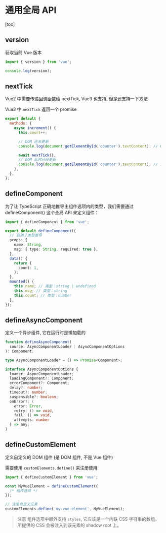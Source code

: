 # 通用全局 API

[toc]

## version

获取当前 Vue 版本

```js
import { version } from 'vue';

console.log(version);
```

## nextTick

Vue2 中需要传递回调函数给 nextTick, Vue3 也支持, 但是还支持一下方法

Vue3 中 `nextTick` 返回一个 promise

```js
export default {
  methods: {
    async increment() {
      this.count++;

      // DOM 还未更新
      console.log(document.getElementById('counter').textContent); // 0

      await nextTick();
      // DOM 此时已经更新
      console.log(document.getElementById('counter').textContent); // 1
    },
  },
};
```

## defineComponent

为了让 TypeScript 正确地推导出组件选项内的类型，我们需要通过 defineComponent() 这个全局 API 来定义组件：

```ts
import { defineComponent } from 'vue';

export default defineComponent({
  // 启用了类型推导
  props: {
    name: String,
    msg: { type: String, required: true },
  },
  data() {
    return {
      count: 1,
    };
  },
  mounted() {
    this.name; // 类型：string | undefined
    this.msg; // 类型：string
    this.count; // 类型：number
  },
});
```

## defineAsyncComponent

定义一个异步组件, 它在运行时是懒加载的

```ts
function defineAsyncComponent(
  source: AsyncComponentLoader | AsyncComponentOptions
): Component;

type AsyncComponentLoader = () => Promise<Component>;

interface AsyncComponentOptions {
  loader: AsyncComponentLoader;
  loadingComponent?: Component;
  errorComponent?: Component;
  delay?: number;
  timeout?: number;
  suspensible?: boolean;
  onError?: (
    error: Error,
    retry: () => void,
    fail: () => void,
    attempts: number
  ) => any;
}
```

## defineCustomElement

定义自定义的 DOM 组件 (是 DOM 组件, 不是 Vue 组件)

需要使用 `customElements.define()` 来注册使用

```js
import { defineCustomElement } from 'vue';

const MyVueElement = defineCustomElement({
  /* 组件选项 */
});

// 注册自定义元素
customElements.define('my-vue-element', MyVueElement);
```

> 注意 组件选项中额外支持 `styles`, 它应该是一个内联 CSS 字符串的数组，所提供的 CSS 会被注入到该元素的 shadow root 上。
